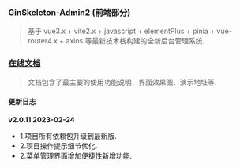 ### GinSkeleton-Admin2 (前端部分)
> 基于 vue3.x + vite2.x + javascript + elementPlus + pinia + vue-router4.x + axios 等最新技术栈构建的全新后台管理系统.  


###  [在线文档](https://www.yuque.com/xiaofensinixidaouxiang/qmanaq/qmucb4)
> 文档包含了最主要的使用功能说明、界面效果图、演示地址等.


####  更新日志
**v2.0.11  2023-02-24**
- 1.项目所有依赖包升级到最新版.  
- 2.项目操作提示细节优化.  
- 2.菜单管理界面增加便捷性新增功能.    

